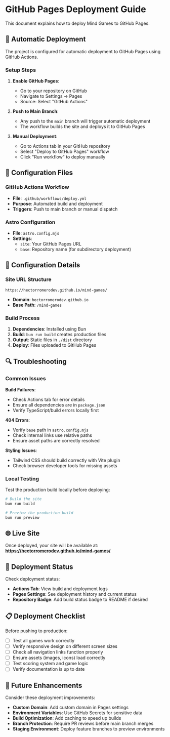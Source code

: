 # GitHub Pages Deployment Guide

This document explains how to deploy Mind Games to GitHub Pages.

## 🚀 Automatic Deployment

The project is configured for automatic deployment to GitHub Pages using GitHub Actions.

### Setup Steps

1. **Enable GitHub Pages**:
   - Go to your repository on GitHub
   - Navigate to Settings → Pages
   - Source: Select "GitHub Actions"

2. **Push to Main Branch**:
   - Any push to the `main` branch will trigger automatic deployment
   - The workflow builds the site and deploys it to GitHub Pages

3. **Manual Deployment**:
   - Go to Actions tab in your GitHub repository
   - Select "Deploy to GitHub Pages" workflow
   - Click "Run workflow" to deploy manually

## 🔧 Configuration Files

### GitHub Actions Workflow
- **File**: `.github/workflows/deploy.yml`
- **Purpose**: Automated build and deployment
- **Triggers**: Push to main branch or manual dispatch

### Astro Configuration
- **File**: `astro.config.mjs`
- **Settings**:
  - `site`: Your GitHub Pages URL
  - `base`: Repository name (for subdirectory deployment)

## 📝 Configuration Details

### Site URL Structure
```
https://hectorromerodev.github.io/mind-games/
```

- **Domain**: `hectorromerodev.github.io`
- **Base Path**: `/mind-games`

### Build Process
1. **Dependencies**: Installed using Bun
2. **Build**: `bun run build` creates production files
3. **Output**: Static files in `./dist` directory
4. **Deploy**: Files uploaded to GitHub Pages

## 🔍 Troubleshooting

### Common Issues

**Build Failures**:
- Check Actions tab for error details
- Ensure all dependencies are in `package.json`
- Verify TypeScript/build errors locally first

**404 Errors**:
- Verify `base` path in `astro.config.mjs`
- Check internal links use relative paths
- Ensure asset paths are correctly resolved

**Styling Issues**:
- Tailwind CSS should build correctly with Vite plugin
- Check browser developer tools for missing assets

### Local Testing
Test the production build locally before deploying:

```bash
# Build the site
bun run build

# Preview the production build
bun run preview
```

## 🌐 Live Site

Once deployed, your site will be available at:
**https://hectorromerodev.github.io/mind-games/**

## 🔄 Deployment Status

Check deployment status:
- **Actions Tab**: View build and deployment logs
- **Pages Settings**: See deployment history and current status
- **Repository Badge**: Add build status badge to README if desired

## 📋 Deployment Checklist

Before pushing to production:

- [ ] Test all games work correctly
- [ ] Verify responsive design on different screen sizes
- [ ] Check all navigation links function properly
- [ ] Ensure assets (images, icons) load correctly
- [ ] Test scoring system and game logic
- [ ] Verify documentation is up to date

## 🚀 Future Enhancements

Consider these deployment improvements:

- **Custom Domain**: Add custom domain in Pages settings
- **Environment Variables**: Use GitHub Secrets for sensitive data
- **Build Optimization**: Add caching to speed up builds
- **Branch Protection**: Require PR reviews before main branch merges
- **Staging Environment**: Deploy feature branches to preview environments
